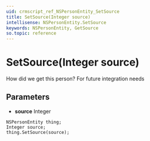 ```yaml
---
uid: crmscript_ref_NSPersonEntity_SetSource
title: SetSource(Integer source)
intellisense: NSPersonEntity.SetSource
keywords: NSPersonEntity, GetSource
so.topic: reference
---
```


# SetSource(Integer source)

How did we get this person? For future integration needs

## Parameters

* **source** Integer

```crmscript
NSPersonEntity thing;
Integer source;
thing.SetSource(source);
```

